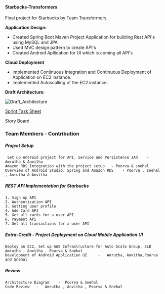 #### Starbucks-Transformers

Final project for Starbucks by Team Transformers.

**Application Design:**

* Created Spring Boot Maven Project Application for building Rest API's using MySQL and JPA
* Used MVC design pattern to create API's
* Created Android Apllication for UI which is coming all API's

**Cloud Deployment**

* Implemented Continuous Integration and Continuous Deployment of Application on EC2 instance.
* Implemented Autoscalling of the EC2 instance.

**Draft Architecture:**


![Draft_Architecture](https://user-images.githubusercontent.com/44592616/57203492-5df18480-6f65-11e9-83c0-e96e9c6ed27f.png)



[Sprint Task Sheet ](https://docs.google.com/spreadsheets/d/1wZ6J73Sqq0Yh1U7rifbENHNeRzIHVIThHpyF4cKBMtY/edit#gid=1239946250)

[Story Board ](https://github.com/amruthasingh/Starbucks-Transformers/projects/1)


### Team Members - Contribution

##### Project Setup
 	 Set up Android project for API, Service and Persistence JAR	- Amrutha & Anvitha
  	Amazon RDS Integration with the project setup	- Poorva & snehal
	Overview of Android Studio, Spring and Amazon RDS	 - Poorva , snehal , Amrutha & Anvitha
##### REST API Implementation for Starbucks	
  	
	1. Sign up API
	2. Authentication API
	3. Getting user profile
	4. Add Card API
	5. Get all cards for a user API
	6. Payment API
	7. Get all transactions for a user API
	
##### Extra-Credit  -  Project Deployment on Cloud Mobile Application UI
  	
	Deploy on EC2, Set up AWS Infrastructure for Auto Scale Group, ELB   Amrutha , Anvitha , Poorva & Snehal
	Development of Android Application UI	  -   Amrutha, Anvitha,Poorva and Snehal
##### Review	
 	
	Architecture Diagram	-  Poorva & Snehal
	Code Review	  -   Amrutha , Anvitha , Poorva & Snehal







